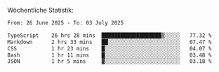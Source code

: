 
Wöchentliche Statistik:
<!--START_SECTION:waka-->

```txt
From: 26 June 2025 - To: 03 July 2025

TypeScript    26 hrs 28 mins  ███████████████████▒░░░░░   77.32 %
Markdown      2 hrs 33 mins   ██░░░░░░░░░░░░░░░░░░░░░░░   07.47 %
CSS           1 hr 23 mins    █░░░░░░░░░░░░░░░░░░░░░░░░   04.07 %
Bash          1 hr 11 mins    █░░░░░░░░░░░░░░░░░░░░░░░░   03.48 %
JSON          1 hr 5 mins     ▓░░░░░░░░░░░░░░░░░░░░░░░░   03.18 %
```

<!--END_SECTION:waka-->
